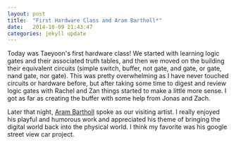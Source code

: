 ```yaml
---
layout: post
title:  "First Hardware Class and Aram Bartholl*"
date:   2014-10-09 21:43:47
categories: jekyll update
---
```

Today was Taeyoon's first hardware class! We started with learning logic gates and their associated truth tables, and then we moved on the building their equivalent circuits (simple switch, buffer, not gate, and gate, or gate, nand gate, nor gate). This was pretty overwhelming as I have never touched circuits or hardware before, but after taking some time to digest and review logic gates with Rachel and Zan things started to make a little more sense. I got as far as creating the buffer with some help from Jonas and Zach.

Later that night, [Aram Bartholl](http://datenform.de/) spoke as our visiting artist. I really enjoyed his playful and humorous work and appreciated his theme of bringing the digital world back into the physical world. I think my favorite was his google street view car project.
